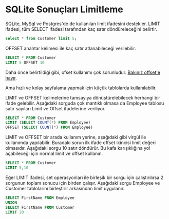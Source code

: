 # SQLite Sonuçları Limitleme  


SQLite, MySql ve Postgres'de de kullanılan limit ifadesini destekler.
LIMIT ifadesi, tüm SELECT ifadesi tarafından kaç satır döndüreleceğini belirtir.



```sql
select * from Customer limit 5; 
```

OFFSET anahtar kelimesi ile kaç satır atlanabileceği verilebilir.

```sql
SELECT * FROM Customer
LIMIT 5 OFFSET 10
```

Daha önce belirtildiği gibi, ofset kullanımı çok sorunludur.
[Bakınız offset'e hayır](https://use-the-index-luke.com/no-offset).

Ama hızlı ve kolay sayfalama yapmak için küçük tablolarda kullanılabilir.

LIMIT ve OFFSET kelimelerine tamsayıya dönüştürelebilecek herhangi bir ifade gelebilir.
Aşağıdaki sorguda çok mantıklı olmasa da Employee tablosu satır sayıları Limit ve Offset ifadelerine veriliyor.


```sql
SELECT * FROM Customer
LIMIT (SELECT COUNT(*) FROM Employee) 
OFFSET (SELECT COUNT(*) FROM Employee)
```

LIMIT ve OFFSET bir arada kullanım yerine, aşağıdaki gibi virgül ile kullanımda yapılabilir.
Buradaki sorun ilk ifade offset ikincisi limit değeri olmasıdır.
Aşağıdaki sorgu 10 satır döndürür.
Bu kafa karışıklığına yol açabileceği için normal limit ve offset kullanın.

```sql
SELECT * FROM Customer
LIMIT 5,10
```

Eğer LIMIT ifadesi, set operasyonları ile birleşik bir sorgu için çalıştırılırsa 2 sorgunun toplam sonucu için birden çalışır.
Aşağıdaki sorgu Employee ve Customer tablolarını birleştirir arkasından limit uygulanır.


```sql
SELECT FirstName FROM Employee
UNION
SELECT FirstName FROM Customer
LIMIT 20
```
